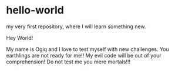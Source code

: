 # hello-world
my very first repository, where I will learn something new.

Hey World!

My name is Ogiq and I love to test myself with new challenges.
You earthlings are not ready for me!!
My evil code will be out of your comprehension!
Do not test me you mere mortals!!!
